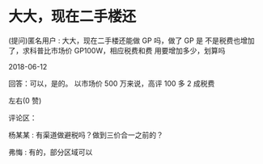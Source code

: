 # 大大，现在二手楼还

(提问)匿名用户 : 大大，现在二手楼还能做 GP 吗，做了 GP 是 不是税费也增加了，求科普比市场价 GP100W，相应税费和费 用要增加多少，划算吗

2018-06-12

回答：可以，是的。 以市场价 500 万来说，高评 100 多 2 成税费

左右(0 赞)

评论区：

杨某某 : 有渠道做避税吗？做到三价合一之前的？

弗悔 : 有的，部分区域可以